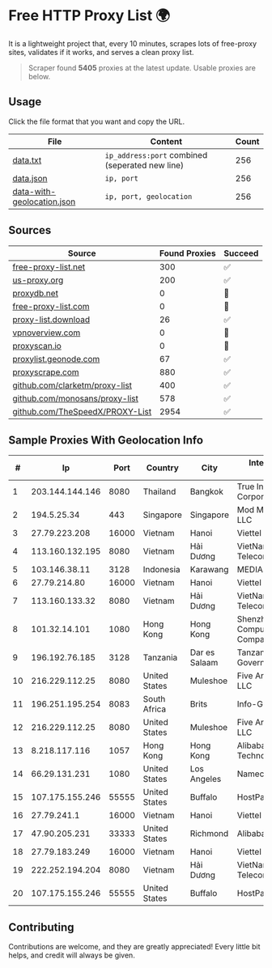 
# Free HTTP Proxy List 🌍

It is a lightweight project that, every 10 minutes, scrapes lots of free-proxy sites, validates if it works, and serves a clean proxy list.


> Scraper found **5405** proxies at the latest update. Usable proxies are below.

## Usage

Click the file format that you want and copy the URL.


|File|Content|Count|
|----|-------|-----|
|[data.txt](https://raw.githubusercontent.com/themiralay/Proxy-List-World/master/data.txt)|`ip_address:port` combined (seperated new line)|256|
|[data.json](https://raw.githubusercontent.com/themiralay/Proxy-List-World/master/data.json)|`ip, port`|256|
|[data-with-geolocation.json](https://raw.githubusercontent.com/themiralay/Proxy-List-World/master/data-with-geolocation.json)|`ip, port, geolocation`|256|

## Sources

|Source|Found Proxies|Succeed|
|------|-------------|-------|
|[free-proxy-list.net](https://free-proxy-list.net)|300|✅|
|[us-proxy.org](https://www.us-proxy.org)|200|✅|
|[proxydb.net](http://proxydb.net)|0|🚫|
|[free-proxy-list.com](https://free-proxy-list.com/?page=&port=&type%5B%5D=http&type%5B%5D=https&up_time=0&search=Search)|0|🚫|
|[proxy-list.download](https://www.proxy-list.download/HTTP)|26|✅|
|[vpnoverview.com](https://vpnoverview.com/privacy/anonymous-browsing/free-proxy-servers)|0|🚫|
|[proxyscan.io](https://www.proxyscan.io)|0|🚫|
|[proxylist.geonode.com](https://proxylist.geonode.com/api/proxy-list?limit=300&page=1&sort_by=lastChecked&sort_type=desc&protocols=http,https)|67|✅|
|[proxyscrape.com](https://api.proxyscrape.com/v2/?request=displayproxies&protocol=http&timeout=10000&country=all&ssl=all&anonymity=all)|880|✅|
|[github.com/clarketm/proxy-list](https://raw.githubusercontent.com/clarketm/proxy-list/master/proxy-list-raw.txt)|400|✅|
|[github.com/monosans/proxy-list](https://raw.githubusercontent.com/monosans/proxy-list/main/proxies/http.txt)|578|✅|
|[github.com/TheSpeedX/PROXY-List](https://raw.githubusercontent.com/TheSpeedX/PROXY-List/master/http.txt)|2954|✅|


## Sample Proxies With Geolocation Info

|#|Ip|Port|Country|City|Internet Service Provider|
|-|--|----|-------|----|-------------------------|
|1|203.144.144.146|8080|Thailand|Bangkok|True Internet Corporation CO. Ltd.|
|2|194.5.25.34|443|Singapore|Singapore|Mod Mission Critical LLC|
|3|27.79.223.208|16000|Vietnam|Hanoi|Viettel Corporation|
|4|113.160.132.195|8080|Vietnam|Hải Dương|VietNam Post and Telecom Corporation|
|5|103.146.38.11|3128|Indonesia|Karawang|MEDIASOLUSISUKSES|
|6|27.79.214.80|16000|Vietnam|Hanoi|Viettel Corporation|
|7|113.160.133.32|8080|Vietnam|Hải Dương|VietNam Post and Telecom Corporation|
|8|101.32.14.101|1080|Hong Kong|Hong Kong|Shenzhen Tencent Computer Systems Company Limited|
|9|196.192.76.185|3128|Tanzania|Dar es Salaam|Tanzania e-Government Agency|
|10|216.229.112.25|8080|United States|Muleshoe|Five Area Systems, LLC|
|11|196.251.195.254|8083|South Africa|Brits|Info-Gro (PTY) Ltd|
|12|216.229.112.25|8080|United States|Muleshoe|Five Area Systems, LLC|
|13|8.218.117.116|1057|Hong Kong|Hong Kong|Alibaba (US) Technology Co., Ltd.|
|14|66.29.131.231|1080|United States|Los Angeles|Namecheap, Inc.|
|15|107.175.155.246|55555|United States|Buffalo|HostPapa|
|16|27.79.241.1|16000|Vietnam|Hanoi|Viettel Corporation|
|17|47.90.205.231|33333|United States|Richmond|Alibaba.com LLC|
|18|27.79.183.249|16000|Vietnam|Hanoi|Viettel Corporation|
|19|222.252.194.204|8080|Vietnam|Hải Dương|VietNam Post and Telecom Corporation|
|20|107.175.155.246|55555|United States|Buffalo|HostPapa|



## Contributing

Contributions are welcome, and they are greatly appreciated! Every
little bit helps, and credit will always be given.

